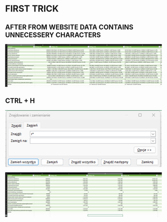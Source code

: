 # FIRST TRICK
## AFTER FROM WEBSITE DATA CONTAINS UNNECESSERY CHARACTERS 
![12345](1_1_Image.png)

## CTRL + H
![12345](1_2_Image.png)


![12345](1_3_Image.png)
